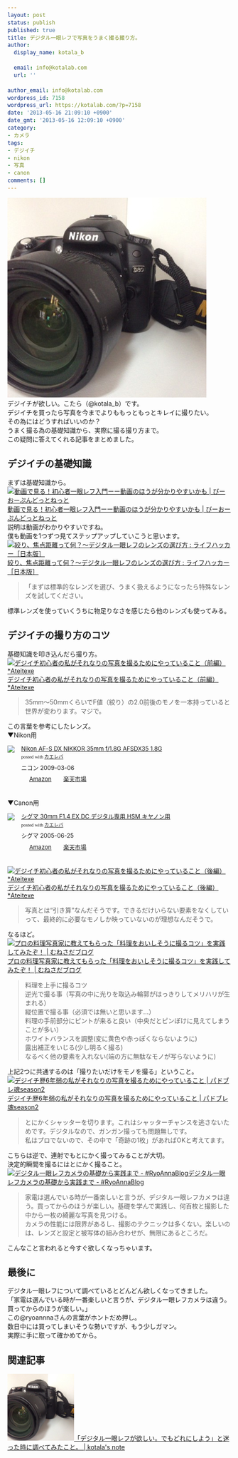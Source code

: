 ```yaml
---
layout: post
status: publish
published: true
title: デジタル一眼レフで写真をうまく撮る撮り方。
author:
  display_name: kotala_b

  email: info@kotalab.com
  url: ''

author_email: info@kotalab.com
wordpress_id: 7158
wordpress_url: https://kotalab.com/?p=7158
date: '2013-05-16 21:09:10 +0900'
date_gmt: '2013-05-16 12:09:10 +0900'
category:
- カメラ
tags:
- デジイチ
- nikon
- 写真
- canon
comments: []
---
```

<p><img src="/wp-content/uploads/nextyear_121231-448x448.jpg" alt="nextyear_121231" width="448" height="448" class="alignnone size-large wp-image-5164" /><br />
デジイチが欲しい。こたら（@kotala_b）です。<br />
デジイチを買ったら写真を今までよりももっともっとキレイに撮りたい。<br />
その為にはどうすればいいのか？<br />
うまく撮る為の基礎知識から、実際に撮る撮り方まで。<br />
この疑問に答えてくれる記事をまとめました。<br />
</p>
<!--more-->
<h2>デジイチの基礎知識</h2>
<p>まずは基礎知識から。<br />
<a href="http://blog.be-open.net/digital_camera/movie-a_single-lens_reflex-_camera/" target="_blank"><img  class="alignleft" src="https://capture.heartrails.com/150x130?http://blog.be-open.net/digital_camera/movie-a_single-lens_reflex-_camera/" alt="動画で見る！初心者一眼レフ入門ーー動画のほうが分かりやすいかも | びーおーぷんどっとねっと" width="150" height="130" /></a><a href="http://blog.be-open.net/digital_camera/movie-a_single-lens_reflex-_camera/" target="_blank">動画で見る！初心者一眼レフ入門ーー動画のほうが分かりやすいかも | びーおーぷんどっとねっと</a><a href="https://b.hatena.ne.jp/entry/http://blog.be-open.net/digital_camera/movie-a_single-lens_reflex-_camera/" target="_blank"><img border="0" src="https://b.hatena.ne.jp/entry/image/http://blog.be-open.net/digital_camera/movie-a_single-lens_reflex-_camera/" alt="" /></a><br style="clear:both;" />説明は動画がわかりやすいですね。<br />
僕も動画を1つずつ見てステップアップしていこうと思います。<br />
<a href="https://www.lifehacker.jp/2012/12/121215select-your-lens.html" target="_blank"><img  class="alignleft" src="https://capture.heartrails.com/150x130?https://www.lifehacker.jp/2012/12/121215select-your-lens.html" alt="絞り、焦点距離って何？〜デジタル一眼レフのレンズの選び方 : ライフハッカー［日本版］" width="150" height="130" /></a><a href="https://www.lifehacker.jp/2012/12/121215select-your-lens.html" target="_blank">絞り、焦点距離って何？〜デジタル一眼レフのレンズの選び方 : ライフハッカー［日本版］</a><a href="https://b.hatena.ne.jp/entry/https://www.lifehacker.jp/2012/12/121215select-your-lens.html" target="_blank"><img border="0" src="https://b.hatena.ne.jp/entry/image/https://www.lifehacker.jp/2012/12/121215select-your-lens.html" alt="" /></a><br style="clear:both;" /></p>
<blockquote><p>「まずは標準的なレンズを選び、うまく扱えるようになったら特殊なレンズを試してください。</p></blockquote>
<p>標準レンズを使っていくうちに物足りなさを感じたら他のレンズも使ってみる。</p>
<h2>デジイチの撮り方のコツ</h2>
<p>基礎知識を叩き込んだら撮り方。<br />
<a href="http://ateitexe.com/camera-basic1/" target="_blank"><img  class="alignleft" src="https://capture.heartrails.com/150x130?http://ateitexe.com/camera-basic1/" alt="デジイチ初心者の私がそれなりの写真を撮るためにやっていること（前編） *Ateitexe" width="150" height="130" /></a><a href="http://ateitexe.com/camera-basic1/" target="_blank">デジイチ初心者の私がそれなりの写真を撮るためにやっていること（前編） *Ateitexe</a><a href="https://b.hatena.ne.jp/entry/http://ateitexe.com/camera-basic1/" target="_blank"><img border="0" src="https://b.hatena.ne.jp/entry/image/http://ateitexe.com/camera-basic1/" alt="" /></a><br style="clear:both;" /></p>
<blockquote><p>35mm～50mmくらいでF値（絞り）の2.0前後のモノを一本持っていると世界が変わります。マジで。</p></blockquote>
<p>この言葉を参考にしたレンズ。<br />
▼Nikon用</p>
<div class="kaerebalink-box" style="text-align:left;padding-bottom:20px;font-size:small;/zoom: 1;overflow: hidden;">
<div class="kaerebalink-image" style="float:left;margin:0 15px 10px 0;"><a href="https://www.amazon.co.jp/exec/obidos/ASIN/B001RTTO4Q/same-22/ref=nosim/" rel="nofollow" target="_blank"><img src="https://images-fe.ssl-images-amazon.com/images/I/418Q6Y-1wEL._SL160_.jpg" style="border: none;" /></a></div>
<div class="kaerebalink-info" style="line-height:120%;/zoom: 1;overflow: hidden;">
<div class="kaerebalink-name" style="margin-bottom:10px;line-height:120%"><a href="https://www.amazon.co.jp/exec/obidos/ASIN/B001RTTO4Q/same-22/ref=nosim/" rel="nofollow" target="_blank">Nikon AF-S DX NIKKOR 35mm f/1.8G AFSDX35 1.8G</a>
<div class="kaerebalink-powered-date" style="font-size:8pt;margin-top:5px;font-family:verdana;line-height:120%">posted with <a href="https://kaereba.com" target="_blank">カエレバ</a></div>
</div>
<div class="kaerebalink-detail" style="margin-bottom:5px;"> ニコン 2009-03-06    </div>
<div class="kaerebalink-link1" style="margin-top:10px;">
<div class="shoplinkamazon" style="display:inline;margin-right:5px;background: url('https://img.yomereba.com/tam_k_01.gif') 0 0 no-repeat;padding: 2px 0 2px 18px;white-space: nowrap;"><a href="https://www.amazon.co.jp/gp/search?keywords=f%2F1.8G%20AFSDX35&__mk_ja_JP=%83J%83%5E%83J%83i&tag=same-22" rel="nofollow" target="_blank" title="アマゾン" >Amazon</a></div>
<div class="shoplinkrakuten" style="display:inline;margin-right:5px;background: url('https://img.yomereba.com/tam_k_01.gif') 0 -50px no-repeat;padding: 2px 0 2px 18px;white-space: nowrap;"><a href="https://hb.afl.rakuten.co.jp/hgc/0fa7afc8.bbfc196a.0fa7afc9.d56c38f1/?pc=http%3A%2F%2Fsearch.rakuten.co.jp%2Fsearch%2Fmall%2Ff%252F1.8G%2520AFSDX35%2F-%2Ff.1-p.1-s.1-sf.0-st.A-v.2%3Fx%3D0%26scid%3Daf_ich_link_urltxt%26m%3Dhttp%3A%2F%2Fm.rakuten.co.jp%2F" rel="nofollow" target="_blank" title="楽天市場" >楽天市場</a></div>
</div>
</div>
<div class="booklink-footer" style="clear: left"></div>
</div>
<p>▼Canon用</p>
<div class="kaerebalink-box" style="text-align:left;padding-bottom:20px;font-size:small;/zoom: 1;overflow: hidden;">
<div class="kaerebalink-image" style="float:left;margin:0 15px 10px 0;"><a href="https://www.amazon.co.jp/exec/obidos/ASIN/B0007U0GZM/same-22/ref=nosim/" rel="nofollow" target="_blank"><img src="https://images-fe.ssl-images-amazon.com/images/I/41VzXf6PbAL._SL160_.jpg" style="border: none;" /></a></div>
<div class="kaerebalink-info" style="line-height:120%;/zoom: 1;overflow: hidden;">
<div class="kaerebalink-name" style="margin-bottom:10px;line-height:120%"><a href="https://www.amazon.co.jp/exec/obidos/ASIN/B0007U0GZM/same-22/ref=nosim/" rel="nofollow" target="_blank">シグマ 30mm F1.4 EX DC デジタル専用 HSM キヤノン用</a>
<div class="kaerebalink-powered-date" style="font-size:8pt;margin-top:5px;font-family:verdana;line-height:120%">posted with <a href="https://kaereba.com" target="_blank">カエレバ</a></div>
</div>
<div class="kaerebalink-detail" style="margin-bottom:5px;"> シグマ 2005-06-25    </div>
<div class="kaerebalink-link1" style="margin-top:10px;">
<div class="shoplinkamazon" style="display:inline;margin-right:5px;background: url('https://img.yomereba.com/tam_k_01.gif') 0 0 no-repeat;padding: 2px 0 2px 18px;white-space: nowrap;"><a href="https://www.amazon.co.jp/gp/search?keywords=F1.4&__mk_ja_JP=%83J%83%5E%83J%83i&tag=same-22" rel="nofollow" target="_blank" title="アマゾン" >Amazon</a></div>
<div class="shoplinkrakuten" style="display:inline;margin-right:5px;background: url('https://img.yomereba.com/tam_k_01.gif') 0 -50px no-repeat;padding: 2px 0 2px 18px;white-space: nowrap;"><a href="https://hb.afl.rakuten.co.jp/hgc/0fa7afc8.bbfc196a.0fa7afc9.d56c38f1/?pc=http%3A%2F%2Fsearch.rakuten.co.jp%2Fsearch%2Fmall%2FF1.4%2F-%2Ff.1-p.1-s.1-sf.0-st.A-v.2%3Fx%3D0%26scid%3Daf_ich_link_urltxt%26m%3Dhttp%3A%2F%2Fm.rakuten.co.jp%2F" rel="nofollow" target="_blank" title="楽天市場" >楽天市場</a></div>
</div>
</div>
<div class="booklink-footer" style="clear: left"></div>
</div>
<p><a href="http://ateitexe.com/camera-basic2/" target="_blank"><img  class="alignleft" src="https://capture.heartrails.com/150x130?http://ateitexe.com/camera-basic2/" alt="デジイチ初心者の私がそれなりの写真を撮るためにやっていること（後編） *Ateitexe" width="150" height="130" /></a><a href="http://ateitexe.com/camera-basic2/" target="_blank">デジイチ初心者の私がそれなりの写真を撮るためにやっていること（後編） *Ateitexe</a><a href="https://b.hatena.ne.jp/entry/http://ateitexe.com/camera-basic2/" target="_blank"><img border="0" src="https://b.hatena.ne.jp/entry/image/http://ateitexe.com/camera-basic2/" alt="" /></a><br style="clear:both;" /></p>
<blockquote><p>写真とは&ldquo;引き算&rdquo;なんだそうです。できるだけいらない要素をなくしていって、最終的に必要なモノしか映っていないのが理想なんだそうで。</p></blockquote>
<p>なるほど。<br />
<a href="http://munesada.com/2013/05/01/blog-1928" target="_blank"><img  class="alignleft" src="https://capture.heartrails.com/150x130?http://munesada.com/2013/05/01/blog-1928" alt="プロの料理写真家に教えてもらった「料理をおいしそうに撮るコツ」を実践してみたぞ！ | むねさだブログ" width="150" height="130" /></a><a href="http://munesada.com/2013/05/01/blog-1928" target="_blank">プロの料理写真家に教えてもらった「料理をおいしそうに撮るコツ」を実践してみたぞ！ | むねさだブログ</a><a href="https://b.hatena.ne.jp/entry/http://munesada.com/2013/05/01/blog-1928" target="_blank"><img border="0" src="https://b.hatena.ne.jp/entry/image/http://munesada.com/2013/05/01/blog-1928" alt="" /></a><br style="clear:both;" /></p>
<blockquote><p>料理を上手に撮るコツ<br />
逆光で撮る事（写真の中に光りを取込み輪郭がはっきりしてメリハリが生まれる）<br />
縦位置で撮る事（必須では無いと思います&hellip;）<br />
料理の手前部分にピントが来ると良い（中央だとピンぼけに見えてしまうことが多い）<br />
ホワイトバランスを調整(変に黄色や赤っぽくならないように)<br />
露出補正をいじる(少し明るく撮る)<br />
なるべく他の要素を入れない(端の方に無駄なモノが写らないように)</p></blockquote>
<p>上記2つに共通するのは「撮りたいだけをモノを撮る」ということ。<br />
<a href="http://yamadattt.com/blog/digital-camera_1.html" target="_blank"><img  class="alignleft" src="https://capture.heartrails.com/150x130?http://yamadattt.com/blog/digital-camera_1.html" alt="デジイチ歴6年弱の私がそれなりの写真を撮るためにやっていること | パドブレ魂season2" width="150" height="130" /></a><a href="http://yamadattt.com/blog/digital-camera_1.html" target="_blank">デジイチ歴6年弱の私がそれなりの写真を撮るためにやっていること | パドブレ魂season2</a><a href="https://b.hatena.ne.jp/entry/http://yamadattt.com/blog/digital-camera_1.html" target="_blank"><img border="0" src="https://b.hatena.ne.jp/entry/image/http://yamadattt.com/blog/digital-camera_1.html" alt="" /></a><br style="clear:both;" /></p>
<blockquote><p>とにかくシャッターを切ります。これはシャッターチャンスを逃さないためです。デジタルなので、ガンガン撮っても問題無しです。<br />
私はプロでないので、その中で「奇跡の1枚」があればOKと考えてます。</p></blockquote>
<p>こちらは逆で、連射でもとにかく撮ってみることが大切。<br />
決定的瞬間を撮るにはとにかく撮ること。<br />
<a href="https://d.hatena.ne.jp/RyoAnna/20120501/1335884196" target="_blank"><img  class="alignleft" src="https://capture.heartrails.com/150x130?https://d.hatena.ne.jp/RyoAnna/20120501/1335884196" alt="デジタル一眼レフカメラの基礎から実践まで - #RyoAnnaBlog" width="150" height="130" /></a><a href="https://d.hatena.ne.jp/RyoAnna/20120501/1335884196" target="_blank">デジタル一眼レフカメラの基礎から実践まで - #RyoAnnaBlog</a><a href="https://b.hatena.ne.jp/entry/https://d.hatena.ne.jp/RyoAnna/20120501/1335884196" target="_blank"><img border="0" src="https://b.hatena.ne.jp/entry/image/https://d.hatena.ne.jp/RyoAnna/20120501/1335884196" alt="" /></a><br style="clear:both;" /></p>
<blockquote><p>家電は選んでいる時が一番楽しいと言うが、デジタル一眼レフカメラは違う。買ってからのほうが楽しい。基礎を学んで実践し、何百枚と撮影した中から一枚の綺麗な写真を見つける。<br />
カメラの性能には限界があるし、撮影のテクニックは多くない。楽しいのは、レンズと設定と被写体の組み合わせが、無限にあるところだ。</p></blockquote>
<p>こんなこと言われると今すぐ欲しくなっちゃいます。</p>
<h2>最後に</h2>
<p>デジタル一眼レフについて調べているとどんどん欲しくなってきました。<br />
「家電は選んでいる時が一番楽しいと言うが、デジタル一眼レフカメラは違う。買ってからのほうが楽しい。」<br />
この@ryoannnaさんの言葉がホントだめ押し。<br />
数日中には買ってしまいそうな勢いですが、もう少しガマン。<br />
実際に手に取って確かめてから。</p>
<h2 class="rele">関連記事</h2>
<p><a href="/want-digicame" target="_blank"><img  class="alignleft" src="/wp-content/uploads/nextyear_121231-448x448.jpg" alt="「デジタル一眼レフが欲しい。でもどれにしよう」と迷った時に調べてみたこと。 | kotala's note" width="150" /></a><a href="/want-digicame" target="_blank">「デジタル一眼レフが欲しい。でもどれにしよう」と迷った時に調べてみたこと。 | kotala's note</a><br style="clear:both;" /></p>
